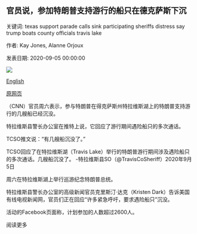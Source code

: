 ## 官员说，参加特朗普支持游行的船只在德克萨斯下沉

关键词: texas support parade calls sink participating sheriffs distress say trump boats county officials travis lake

作者: Kay Jones, Alanne Orjoux

发表日期: 2020-09-05 00:00:00

![](https://cdn.cnn.com/cnnnext/dam/assets/200905153658-01-texas-trump-boat-parade-sink-super-tease.jpg)

[English](Boats%20participating%20in%20a%20Trump%20support%20parade%20sink%20in%20Texas%2C%20officials%20say.md)

[原网页](https://edition.cnn.com/2020/09/05/us/trump-parade-boats-sink-trnd/index.html)

（CNN）官员周六表示，参与特朗普在得克萨斯州特拉维斯湖上的特朗普支持游行的几艘船已经沉没。

特拉维斯县警长办公室在推特上说，它回应了游行期间遇险船只的多次通话。

TCSO推文说：“有几艘船沉没了。”

TCSO回应了在特拉维斯湖（Travis Lake）举行的特朗普游行期间涉及遇险船只的多次通话。几艘船沉没了。 -特拉维斯县SO（@TravisCoSheriff）2020年9月5日

周六在特拉维斯湖上举行巡游纪念特朗普总统。

特拉维斯县警长办公室的高级新闻官员克里斯汀·达克（Kristen Dark）告诉美国有线电视新闻网，官员们正在回应“许多紧急呼吁，要求遇险船只”沉没。

活动的Facebook页面称，计划参加的人数超过2600人。

阅读更多